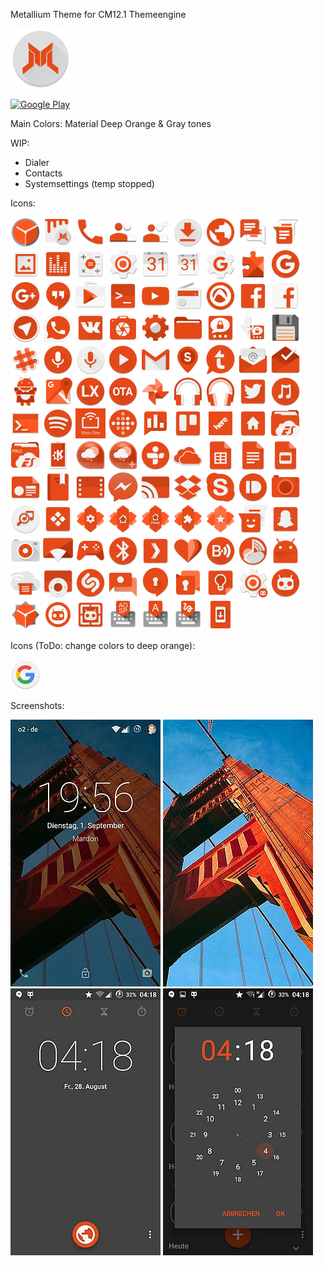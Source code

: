 Metallium Theme for CM12.1 Themeengine

![AppIcon](https://raw.githubusercontent.com/MardonHH/Metallium/master/preview/ic_launcher.png)

<a href="https://play.google.com/store/apps/details?id=org.spikelab.metallium">
  <img alt="Google Play"
       src="http://developer.android.com/images/brand/en_generic_rgb_wo_60.png" />
</a>

Main Colors:
Material Deep Orange & Gray tones

WIP:
- Dialer
- Contacts
- Systemsettings (temp stopped)

Icons:

![DeskClock](https://raw.githubusercontent.com/MardonHH/Metallium/master/preview/icons/clock.png)
![Themes](https://raw.githubusercontent.com/MardonHH/Metallium/master/preview/icons/themes.png)
![Dialer](https://raw.githubusercontent.com/MardonHH/Metallium/master/preview/icons/phone.png)
![Contacts](https://raw.githubusercontent.com/MardonHH/Metallium/master/preview/icons/contacts.png)
![Google Contacts-Sync](https://raw.githubusercontent.com/MardonHH/Metallium/master/preview/icons/google_contacts-sync.png)
![Downloads](https://raw.githubusercontent.com/MardonHH/Metallium/master/preview/icons/downloads.png)
![Browser](https://raw.githubusercontent.com/MardonHH/Metallium/master/preview/icons/browser.png)
![SMS](https://raw.githubusercontent.com/MardonHH/Metallium/master/preview/icons/sms.png)
![GoogleMessenger](https://raw.githubusercontent.com/MardonHH/Metallium/master/preview/icons/google_messenger.png)
![Gallery](https://raw.githubusercontent.com/MardonHH/Metallium/master/preview/icons/gallery.png)
![AudioFX](https://raw.githubusercontent.com/MardonHH/Metallium/master/preview/icons/audiofx.png)
![Calculator](https://raw.githubusercontent.com/MardonHH/Metallium/master/preview/icons/calculator.png)
![Settings](https://raw.githubusercontent.com/MardonHH/Metallium/master/preview/icons/settings.png)
![Calendar](https://raw.githubusercontent.com/MardonHH/Metallium/master/preview/icons/calendar.png)
![Google Calendar-Sync](https://raw.githubusercontent.com/MardonHH/Metallium/master/preview/icons/google_calendar-sync.png)
![GMSSettings](https://raw.githubusercontent.com/MardonHH/Metallium/master/preview/icons/gsettings.png)
![PlayServices](https://raw.githubusercontent.com/MardonHH/Metallium/master/preview/icons/playservices.png)
![GHome](https://raw.githubusercontent.com/MardonHH/Metallium/master/preview/icons/google_home.png)
![G+](https://raw.githubusercontent.com/MardonHH/Metallium/master/preview/icons/g+.png)
![Hangouts](https://raw.githubusercontent.com/MardonHH/Metallium/master/preview/icons/hangouts.png)
![PlayStore](https://raw.githubusercontent.com/MardonHH/Metallium/master/preview/icons/playstore.png)
![Terminal](https://raw.githubusercontent.com/MardonHH/Metallium/master/preview/icons/terminal.png)
![YouTube](https://raw.githubusercontent.com/MardonHH/Metallium/master/preview/icons/youtube.png)
![FM](https://raw.githubusercontent.com/MardonHH/Metallium/master/preview/icons/fm.png)
![Audials](https://raw.githubusercontent.com/MardonHH/Metallium/master/preview/icons/audials.png)
![Facebook](https://raw.githubusercontent.com/MardonHH/Metallium/master/preview/icons/facebook.png)
![FacebookLite](https://raw.githubusercontent.com/MardonHH/Metallium/master/preview/icons/facebooklite.png)
![Telegram](https://raw.githubusercontent.com/MardonHH/Metallium/master/preview/icons/telegram.png)
![WhatsApp](https://raw.githubusercontent.com/MardonHH/Metallium/master/preview/icons/whatsapp.png)
![VK](https://raw.githubusercontent.com/MardonHH/Metallium/master/preview/icons/vk.png)
![Camera](https://raw.githubusercontent.com/MardonHH/Metallium/master/preview/icons/cam.png)
![KernelAdiutor](https://raw.githubusercontent.com/MardonHH/Metallium/master/preview/icons/kerneladiutor.png)
![CM-Filemanager](https://raw.githubusercontent.com/MardonHH/Metallium/master/preview/icons/cmfilemanager.png)
![Threema](https://raw.githubusercontent.com/MardonHH/Metallium/master/preview/icons/threema.png)
![Threema_Voicemessageplugin](https://raw.githubusercontent.com/MardonHH/Metallium/master/preview/icons/threema_voice.png)
![TotalCommander](https://raw.githubusercontent.com/MardonHH/Metallium/master/preview/icons/totalcommander.png)
![Slack](https://raw.githubusercontent.com/MardonHH/Metallium/master/preview/icons/slack.png)
![Soundrecorder](https://raw.githubusercontent.com/MardonHH/Metallium/master/preview/icons/soundrec.png)
![GVSearch](https://raw.githubusercontent.com/MardonHH/Metallium/master/preview/icons/google_voicesearch.png)
![MX-Player](https://raw.githubusercontent.com/MardonHH/Metallium/master/preview/icons/mxplayer.png)
![GMail](https://raw.githubusercontent.com/MardonHH/Metallium/master/preview/icons/gmail.png)
![Streetspotr](https://raw.githubusercontent.com/MardonHH/Metallium/master/preview/icons/streetspotr.png)
![Tapatalk](https://raw.githubusercontent.com/MardonHH/Metallium/master/preview/icons/tapatalk.png)
![EMail](https://raw.githubusercontent.com/MardonHH/Metallium/master/preview/icons/email.png)
![Inbox](https://raw.githubusercontent.com/MardonHH/Metallium/master/preview/icons/inbox.png)
![SD-Maid](https://raw.githubusercontent.com/MardonHH/Metallium/master/preview/icons/sdmaid.png)
![Google Maps](https://raw.githubusercontent.com/MardonHH/Metallium/master/preview/icons/maps.png)
![LegacyXperiaCenter](https://raw.githubusercontent.com/MardonHH/Metallium/master/preview/icons/lx.png)
![OTA-Updater](https://raw.githubusercontent.com/MardonHH/Metallium/master/preview/icons/ota.png)
![Google Photos](https://raw.githubusercontent.com/MardonHH/Metallium/master/preview/icons/gphoto.png)
![Eleven](https://raw.githubusercontent.com/MardonHH/Metallium/master/preview/icons/eleven.png)
![Play Music](https://raw.githubusercontent.com/MardonHH/Metallium/master/preview/icons/playmusic.png)
![Twitter](https://raw.githubusercontent.com/MardonHH/Metallium/master/preview/icons/twitter.png)
![Sony Music](https://raw.githubusercontent.com/MardonHH/Metallium/master/preview/icons/sonymusic.png)
![ConnectBot](https://raw.githubusercontent.com/MardonHH/Metallium/master/preview/icons/connectbot.png)
![Spotify](https://raw.githubusercontent.com/MardonHH/Metallium/master/preview/icons/spotify.png)
![Xbox One Smartglass](https://raw.githubusercontent.com/MardonHH/Metallium/master/preview/icons/xboxonesg.png)
![FitBit](https://raw.githubusercontent.com/MardonHH/Metallium/master/preview/icons/fitbit.png)
![Google Rewards](https://raw.githubusercontent.com/MardonHH/Metallium/master/preview/icons/rewards.png)
![Trello](https://raw.githubusercontent.com/MardonHH/Metallium/master/preview/icons/trello.png)
![Here Maps](https://raw.githubusercontent.com/MardonHH/Metallium/master/preview/icons/here.png)
![Here Maps Home](https://raw.githubusercontent.com/MardonHH/Metallium/master/preview/icons/here_home.png)
![ES Explorer](https://raw.githubusercontent.com/MardonHH/Metallium/master/preview/icons/es-expl.png)
![ES Explorer PRO](https://raw.githubusercontent.com/MardonHH/Metallium/master/preview/icons/es-expl-pro.png)
![KDE Connect](https://raw.githubusercontent.com/MardonHH/Metallium/master/preview/icons/kdeconnect.png)
![Android weather](https://raw.githubusercontent.com/MardonHH/Metallium/master/preview/icons/androidweather.png)
![Android weather adfree](https://raw.githubusercontent.com/MardonHH/Metallium/master/preview/icons/androidweather_adfree.png)
![Tunein](https://raw.githubusercontent.com/MardonHH/Metallium/master/preview/icons/tunein.png)
![Skydrive](https://raw.githubusercontent.com/MardonHH/Metallium/master/preview/icons/ms_skydrive.png)
![GoogleSheets](https://raw.githubusercontent.com/MardonHH/Metallium/master/preview/icons/gsheets.png)
![GoogleDocs](https://raw.githubusercontent.com/MardonHH/Metallium/master/preview/icons/gdocs.png)
![GoogleSlides](https://raw.githubusercontent.com/MardonHH/Metallium/master/preview/icons/gslides.png)
![GoogleNewsstand](https://raw.githubusercontent.com/MardonHH/Metallium/master/preview/icons/google_newsstand.png)
![GoogleBooks](https://raw.githubusercontent.com/MardonHH/Metallium/master/preview/icons/google_books.png)
![GoogleMovies](https://raw.githubusercontent.com/MardonHH/Metallium/master/preview/icons/google_movies.png)
![FacebookMessenger](https://raw.githubusercontent.com/MardonHH/Metallium/master/preview/icons/facebook_messenger.png)
![ChromeCast](https://raw.githubusercontent.com/MardonHH/Metallium/master/preview/icons/chromecast.png)
![Dropbox](https://raw.githubusercontent.com/MardonHH/Metallium/master/preview/icons/dropbox.png)
![Skype](https://raw.githubusercontent.com/MardonHH/Metallium/master/preview/icons/skype.png)
![Pushbullet](https://raw.githubusercontent.com/MardonHH/Metallium/master/preview/icons/pushbullet.png)
![Cardboard Camera](https://raw.githubusercontent.com/MardonHH/Metallium/master/preview/icons/cardboard_cam.png)
![TrackID](https://raw.githubusercontent.com/MardonHH/Metallium/master/preview/icons/trackid.png)
![Kore](https://raw.githubusercontent.com/MardonHH/Metallium/master/preview/icons/kore_remote.png)
![Nova Settings](https://raw.githubusercontent.com/MardonHH/Metallium/master/preview/icons/nova_settings.png)
![Nova Launcher](https://raw.githubusercontent.com/MardonHH/Metallium/master/preview/icons/nova_launcher.png)
![Nova Launcher Prime](https://raw.githubusercontent.com/MardonHH/Metallium/master/preview/icons/nova_launcher_prime.png)
![Nova Puzzle](https://raw.githubusercontent.com/MardonHH/Metallium/master/preview/icons/nova_puzzle.png)
![Tesla Unread](https://raw.githubusercontent.com/MardonHH/Metallium/master/preview/icons/tesla_unread.png)
![aosp messenger](https://raw.githubusercontent.com/MardonHH/Metallium/master/preview/icons/aosp_messenger.png)
![Snapchat](https://raw.githubusercontent.com/MardonHH/Metallium/master/preview/icons/snapchat.png)
![CM SnapCamera](https://raw.githubusercontent.com/MardonHH/Metallium/master/preview/icons/cm_snapcamera.png)
![Localcast](https://raw.githubusercontent.com/MardonHH/Metallium/master/preview/icons/localcast.png)
![PlayGames](https://raw.githubusercontent.com/MardonHH/Metallium/master/preview/icons/play_games.png)
![Bluetooth](https://raw.githubusercontent.com/MardonHH/Metallium/master/preview/icons/bt.png)
![Plex](https://raw.githubusercontent.com/MardonHH/Metallium/master/preview/icons/plex.png)
![GoogleFit](https://raw.githubusercontent.com/MardonHH/Metallium/master/preview/icons/google_fit.png)
![Bubble UPnP](https://raw.githubusercontent.com/MardonHH/Metallium/master/preview/icons/bubbleupnp.png)
![Chronus](https://raw.githubusercontent.com/MardonHH/Metallium/master/preview/icons/chronus.png)
![App Icon](https://raw.githubusercontent.com/MardonHH/Metallium/master/preview/icons/app_icon.png)
![Cloudprint](https://raw.githubusercontent.com/MardonHH/Metallium/master/preview/icons/cloudprint.png)
![Google TV Remote](https://raw.githubusercontent.com/MardonHH/Metallium/master/preview/icons/google_tvremote.png)
![Shazam Encore](https://raw.githubusercontent.com/MardonHH/Metallium/master/preview/icons/shazam_encore.png)
![Google Hands Free](https://raw.githubusercontent.com/MardonHH/Metallium/master/preview/icons/google_hands_free.png)
![Signal Messager](https://raw.githubusercontent.com/MardonHH/Metallium/master/preview/icons/signal_msgr.png)
![SMSSecure](https://raw.githubusercontent.com/MardonHH/Metallium/master/preview/icons/smssecure.png)
![Google Keep](https://raw.githubusercontent.com/MardonHH/Metallium/master/preview/icons/google_keep.png)
![CyanogenMod Settings Provider](https://raw.githubusercontent.com/MardonHH/Metallium/master/preview/icons/cm_settings.png)
![CyanogenMod Launcher](https://raw.githubusercontent.com/MardonHH/Metallium/master/preview/icons/cm_launcher.png)
![CyanogenMod LockClock](https://raw.githubusercontent.com/MardonHH/Metallium/master/preview/icons/cm_lockclock.png)
![CyanogenMod SetupWizard](https://raw.githubusercontent.com/MardonHH/Metallium/master/preview/icons/cm_setupwizard.png)
![CyanogenMod Wallpapers](https://raw.githubusercontent.com/MardonHH/Metallium/master/preview/icons/cm_wallpapers.png)
![AOSP Keyboard](https://raw.githubusercontent.com/MardonHH/Metallium/master/preview/icons/aosp_keyboard.png)
![Google Keyboard](https://raw.githubusercontent.com/MardonHH/Metallium/master/preview/icons/google_keyboard.png)
![Google Handwriting](https://raw.githubusercontent.com/MardonHH/Metallium/master/preview/icons/google_handwriting.png)
![CyanogenMod Updater](https://raw.githubusercontent.com/MardonHH/Metallium/master/preview/icons/cm_updater.png)


Icons (ToDo: change colors to deep orange):

![GSearch](https://raw.githubusercontent.com/MardonHH/Metallium/master/preview/icons/google_search.png)


Screenshots:

![Lockscreen](https://raw.githubusercontent.com/MardonHH/Metallium/master/preview/lockscreen.jpg)
![Wallpaper](https://raw.githubusercontent.com/MardonHH/Metallium/master/preview/wallpaper.jpg)
![Clock](https://raw.githubusercontent.com/MardonHH/Metallium/master/preview/clock.jpg)
![Clock2](https://raw.githubusercontent.com/MardonHH/Metallium/master/preview/clock2.jpg)
